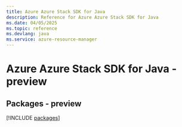 ```yaml
---
title: Azure Azure Stack SDK for Java
description: Reference for Azure Azure Stack SDK for Java
ms.date: 04/05/2025
ms.topic: reference
ms.devlang: java
ms.service: azure-resource-manager
---
```

# Azure Azure Stack SDK for Java - preview
## Packages - preview
[!INCLUDE [packages](azure-stack-index.md)]
